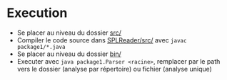 # Execution

* Se placer au niveau du dossier [src/](./SPLReader/src)
* Compiler le code source dans [SPLReader/src/](./SPLReader/src) avec `javac package1/*.java`
* Se placer au niveau du dossier [bin/](./SPLReader/bin)
* Executer avec `java package1.Parser <racine>`, remplacer <racine> par le path vers le dossier (analyse par répertoire) ou fichier (analyse unique)
